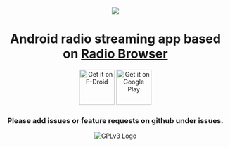 <div align=center><img src="https://user-images.githubusercontent.com/38007519/39290477-e1bac174-4959-11e8-9229-836355a74a7c.png"/></div>

# <div align=center>Android radio streaming app based on <a href="http://www.radio-browser.info" target="_blank">Radio Browser</a></div>

<div align=center><a href="https://f-droid.org/repository/browse/?fdid=net.programmierecke.radiodroid2" target="_blank">
<img src="https://f-droid.org/badge/get-it-on.png" alt="Get it on F-Droid" height="80"/></a>
<a href="https://play.google.com/store/apps/details?id=net.programmierecke.radiodroid2" target="_blank">
<img src="https://play.google.com/intl/en_us/badges/images/generic/en-play-badge.png" alt="Get it on Google Play" height="80"/></a></div>

### <div align=center>Please add issues or feature requests on github under issues.</div>

<div align=center><a href="http://www.gnu.org/licenses/gpl-3.0.html" target="_blank">
<img src="http://www.gnu.org/graphics/gplv3-with-text-84x42.png" alt="GPLv3 Logo"/></a></div>